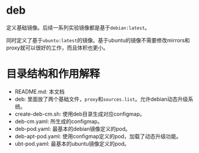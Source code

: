 # deb

定义基础镜像。后续一系列实验镜像都是基于`debian:latest`。

同时定义了基于`ubuntu:latest`的镜像。基于ubuntu的镜像不需要修改mirrors和proxy就可以很好的工作，而且体积也更小。

# 目录结构和作用解释

* README.md: 本文档
* deb: 里面放了两个基础文件，`proxy`和`sources.list`。允许debian动态升级系统。
* create-deb-cm.sh: 使用deb目录生成对应configmap。
* deb-cm.yaml: 所生成的configmap。
* deb-pod.yaml: 最基本的debian镜像定义的pod。
* deb-apt-pod.yaml: 使用configmap定义的pod，加载了动态升级功能。
* ubt-pod.yaml: 最基本的ubuntu镜像定义的pod。
